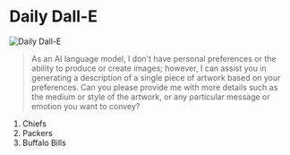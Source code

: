 
# Daily Dall-E

![Daily Dall-E](./archive/daily-dall-e-2023-10-23T01:24:31.557Z.png)

> As an AI language model, I don't have personal preferences or the ability to produce or create images; however, I can assist you in generating a description of a single piece of artwork based on your preferences. Can you please provide me with more details such as the medium or style of the artwork, or any particular message or emotion you want to convey?

1. Chiefs
1. Packers
1. Buffalo Bills
